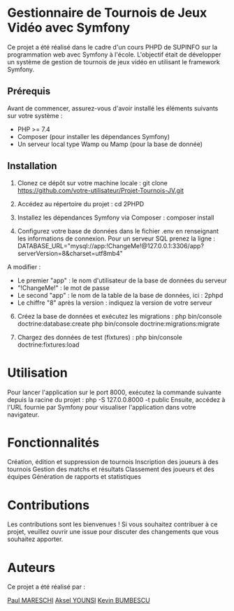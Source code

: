 # Gestionnaire de Tournois de Jeux Vidéo avec Symfony

Ce projet a été réalisé dans le cadre d'un cours PHPD de SUPINFO sur la programmation web avec Symfony à l'école. L'objectif était de développer un système de gestion de tournois de jeux vidéo en utilisant le framework Symfony.

## Prérequis

Avant de commencer, assurez-vous d'avoir installé les éléments suivants sur votre système :

- PHP >= 7.4
- Composer (pour installer les dépendances Symfony)
- Un serveur local type Wamp ou Mamp (pour la base de donnée)

## Installation

1. Clonez ce dépôt sur votre machine locale :
  git clone https://github.com/votre-utilisateur/Projet-Tournois-JV.git

2. Accédez au répertoire du projet :
  cd 2PHPD

3. Installez les dépendances Symfony via Composer :
  composer install

5. Configurez votre base de données dans le fichier .env en renseignant les informations de connexion.
  Pour un serveur SQL prenez la ligne :
  DATABASE_URL="mysql://app:!ChangeMe!@127.0.0.1:3306/app?serverVersion=8&charset=utf8mb4"

  A modifier :
  - Le premier "app" : le nom d'utilisateur de la base de données du serveur
  - "!ChangeMe!" : le mot de passe
  - Le second "app" : le nom de la table de la base de données, ici : 2phpd
  - Le chiffre "8" après la version : indiquez la version de votre serveur 


6. Créez la base de données et exécutez les migrations :
  php bin/console doctrine:database:create
  php bin/console doctrine:migrations:migrate

7. Chargez des données de test (fixtures) :
php bin/console doctrine:fixtures:load


# Utilisation
  Pour lancer l'application sur le port 8000, exécutez la commande suivante depuis la racine du projet :
  php -S 127.0.0.8000 -t public
  Ensuite, accédez à l'URL fournie par Symfony pour visualiser l'application dans votre navigateur.

# Fonctionnalités
  Création, édition et suppression de tournois
  Inscription des joueurs à des tournois
  Gestion des matchs et résultats
  Classement des joueurs et des équipes
  Génération de rapports et statistiques

# Contributions
  Les contributions sont les bienvenues ! Si vous souhaitez contribuer à ce projet, veuillez ouvrir une issue pour discuter des changements que vous souhaitez apporter.

# Auteurs
  Ce projet a été réalisé par :
  
  [Paul MARESCHI](https://github.com/Caalagan)
  [Aksel YOUNSI](https://github.com/aaKSell)
  [Kevin BUMBESCU](https://github.com/Reuss77)

